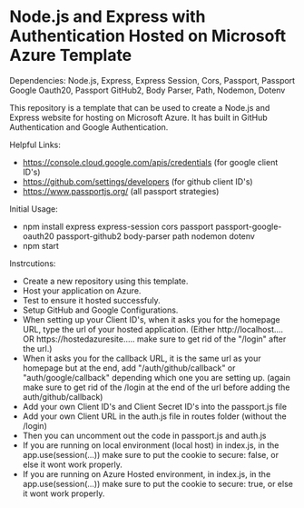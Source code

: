 # Node.js and Express with Authentication Hosted on Microsoft Azure Template

Dependencies: Node.js, Express, Express Session, Cors, Passport, Passport Google Oauth20, Passport GitHub2, Body Parser, Path, Nodemon, Dotenv

This repository is a template that can be used to create a Node.js and Express website for hosting on Microsoft Azure. It has built in GitHub Authentication and Google Authentication.

Helpful Links: 
- https://console.cloud.google.com/apis/credentials (for google client ID's)
- https://github.com/settings/developers (for github client ID's)
- https://www.passportjs.org/ (all passport strategies)


Initial Usage:
- npm install express express-session cors passport passport-google-oauth20 passport-github2 body-parser path nodemon dotenv
- npm start


Instrcutions: 
- Create a new repository using this template.
- Host your application on Azure. 
- Test to ensure it hosted successfuly. 
- Setup GitHub and Google Configurations. 
- When setting up your Client ID's, when it asks you for the homepage URL, type the url of your hosted application. (Either http://localhost.... OR https://hostedazuresite..... make sure to get rid of the "/login" after the url.)
- When it asks you for the callback URL, it is the same url as your homepage but at the end, add "/auth/github/callback" or "auth/google/callback" depending which one you are setting up. (again make sure to get rid of the /login at the end of the url before adding the auth/github/callback)
- Add your own Client ID's and Client Secret ID's into the passport.js file
- Add your own Client URL in the auth.js file in routes folder (without the /login)
- Then you can uncomment out the code in passport.js and auth.js
- If you are running on local environment (local host) in index.js, in the app.use(session(...)) make sure to put the cookie to secure: false, or else it wont work properly. 
- If you are running on Azure Hosted environment, in index.js, in the app.use(session(...)) make sure to put the cookie to secure: true, or else it wont work properly. 